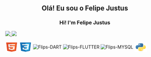 <!DOCTYPE html>
<html>
<head>
  <title>Felipe Justus</title>
</head>
<body>
  <h2 align="center">Olá! Eu sou o Felipe Justus</h2>
  <h3 align="center">Hi! I'm Felipe Justus</h3>
  <div>
    <a href="https://github.com/FelipeJustusMatos">
      <img height="120em" src="https://github-readme-stats.vercel.app/api?username=FelipeJustusMatos&show_icons=true&theme=dark&include_all_commits=true&count_private=true"/>
      <img height="120em" src="https://github-readme-stats.vercel.app/api/top-langs/?username=FelipeJustusMatos&layout=compact&langs_count=7&theme=dark"/>
    </a>
  </div>
  <div style="display: inline-block;"><br>
    <img align="center" alt="Flips-HTML" height="30" width="40" src="https://raw.githubusercontent.com/devicons/devicon/master/icons/html5/html5-original.svg">
    <img align="center" alt="Flips-CSS" height="30" width="40" src="https://raw.githubusercontent.com/devicons/devicon/master/icons/css3/css3-original.svg">
    <img align="center" alt="Flips-DART" height="80" width="90" src="https://cdn.jsdelivr.net/gh/devicons/devicon/icons/dart/dart-plain-wordmark.svg">
    <img align="center" alt="Flips-FLUTTER" height="30" width="40" src="https://cdn.jsdelivr.net/gh/devicons/devicon/icons/flutter/flutter-original.svg">
    <img align="center" alt="Flips-MYSQL" height="30" width="40" src="https://cdn.jsdelivr.net/gh/devicons/devicon/icons/mysql/mysql-original.svg">
    <img align="center" alt="Flips-PYTHON" height="30" width="40" src="https://raw.githubusercontent.com/devicons/devicon/master/icons/python/python-original.svg">
  </div>
</body>
</html>
